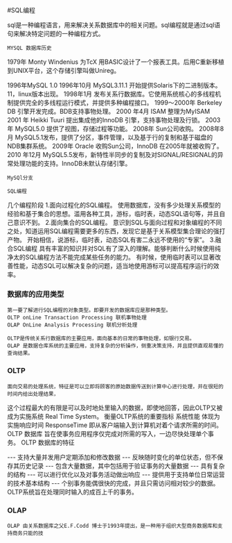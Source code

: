 #SQL编程

sql是一种编程语言，用来解决关系数据库中的相关问题。sql编程就是通过sql语句来解决特定问题的一种编程方式。

>
	MYSQL 数据库历史

1979年 Monty Windenius 为TcX 用BASIC设计了一个报表工具。后用C重新移植到UNIX平台，这个存储引擎叫做Unireg。

1996年MySQL 1.0 
1996年10月 MySQL3.11.1 开始提供Solaris下的二进制版本。11，linux版本出现。
1998年1月 发布关系行数据库。它使用系统核心的多线程机制提供完全的多线程运行模式，并提供多种编程接口。
1999～2000年 Berkeley DB 引擎开发完成。BDB支持事物处理。
2000 年4月 ISAM 整理为MyISAM 
2001 年 Heikki Tuuri 提出集成他的InnoDB 引擎，支持事物处理及行锁。
2003年 MySQL5.0 提供了视图，存储过程等功能。
2008年 Sun公司收购。
2008年8月 MySQL5.1发布，提供了分区，事件管理，以及基于行的复制和基于磁盘的NDB集群系统。
2009年 Oracle 收购Sun公司，InnoDB 在2005年就被收购了。
2010 年12月 MySQL5.5发布，新特性半同步的复制及对SIGNAL/RESIGNAL的异常处理功能的支持。InnoDB未默认存储引擎。
>
>
	MySQl分支
>

>
	SQL编程

几个编程阶段
	1.面向过程化的SQL编程。
	使用数据库，没有多少处理关系模型的经验和基于集合的思想。滥用各种工具，游标，临时表，动态SQL语句等，并且自己意识不到。
	2.面向集合的SQL编程。
	意识到SQL与面向过程和对象编程的不同之处，知道运用SQL编程需要更多的东西，发现它是基于关系模型集合理论的强打产物。
	开始相信，说游标，临时表，动态SQL有害二永远不使用的“专家”。
	3.融合SQL编程
	具有丰富的知识并对SQL有了深入的理解。能够判断什么时候使用纯净太的SQL编程方法不能完成某些任务的能力。
	有时候，使用临时表可以显著改善性能，动态SQL可以解决复杂的问题，适当地使用游标可以提高程序运行的效率。

>

### 数据库的应用类型

	第一要了解进行SQL编程的对象类型。即要开发的数据库应是那种类型。
	OLTP onLine Transaction Processing 联机事物处理
	OLAP OnLine Analysis Processing 联机分析处理
	
	OLTP是传统关系行数据库的主要应用，面向基本的日常的事物处理，如银行交易。
	OLAP 是数据仓库系统的主要应用，支持复杂的分析操作，侧重决策支持，并且提供直观易懂的查询结果。
	
### OLTP
	
	面向交易的处理系统，特征是可以立即将顾客的原始数据传送到计算中心进行处理，并在很短的时间内给出处理结果，
这个过程最大的有限是可以及时地处里输入的数据，即使地回答，因此OLTP又被成为实施系统 Real Time System。
衡量OLTP系统的重要指标 系统性能 体现为 实施响应时间 ResponseTime 
即从客户端输入到计算机对着个请求所需的时间。
OLTP 数据库 旨在使事务应用程序仅完成对所需的写入，一边尽快处理单个事务。
	OLTP 数据库的特征

---	支持大量并发用户定期添加和修改数据
---	反映随时变化的单位状态，但不保存其历史记录
---	包含大量数据，其中包括用于验证事务的大量数据
---	具有复杂的结构
--- 	可以进行优化以及对事务活动做出响应
---	提供用于支持单位日常运营的技术基本结构
--- 	个别事务能偶很快的完成，并且只需访问相对较少的数据。OLTP系统旨在处理同时输入的成百上千的事务。


###	OLAP 

	OLAP 由关系数据库之父E.F.Codd 博士于1993年提出，是一种用于组织大型商务数据库和支持商务只能的技
